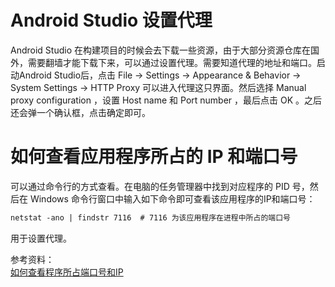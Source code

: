 # Android Studio 设置代理

Android Studio 在构建项目的时候会去下载一些资源，由于大部分资源仓库在国外，需要翻墙才能下载下来，可以通过设置代理。需要知道代理的地址和端口。启动Android Studio后，点击 File -> Settings -> Appearance & Behavior -> System Settings -> HTTP Proxy 可以进入代理这只界面。然后选择 Manual proxy configuration ，设置 Host name 和 Port number ，最后点击 OK 。之后还会弹一个确认框，点击确定即可。  

# 如何查看应用程序所占的 IP 和端口号

可以通过命令行的方式查看。在电脑的任务管理器中找到对应程序的 PID 号，然后在 Windows 命令行窗口中输入如下命令即可查看该应用程序的IP和端口号：  

```txt
netstat -ano | findstr 7116  # 7116 为该应用程序在进程中所占的端口号
```

用于设置代理。  

参考资料：  
[如何查看程序所占端口号和IP](https://www.cnblogs.com/kangjianwei101/p/5639328.html)